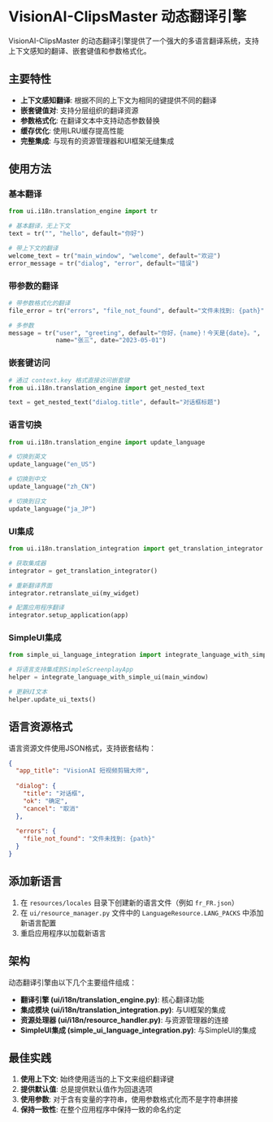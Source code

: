 # VisionAI-ClipsMaster 动态翻译引擎

VisionAI-ClipsMaster 的动态翻译引擎提供了一个强大的多语言翻译系统，支持上下文感知的翻译、嵌套键值和参数格式化。

## 主要特性

- **上下文感知翻译**: 根据不同的上下文为相同的键提供不同的翻译
- **嵌套键值对**: 支持分层组织的翻译资源
- **参数格式化**: 在翻译文本中支持动态参数替换
- **缓存优化**: 使用LRU缓存提高性能
- **完整集成**: 与现有的资源管理器和UI框架无缝集成

## 使用方法

### 基本翻译

```python
from ui.i18n.translation_engine import tr

# 基本翻译，无上下文
text = tr("", "hello", default="你好")

# 带上下文的翻译
welcome_text = tr("main_window", "welcome", default="欢迎")
error_message = tr("dialog", "error", default="错误")
```

### 带参数的翻译

```python
# 带参数格式化的翻译
file_error = tr("errors", "file_not_found", default="文件未找到: {path}", path="example.txt")

# 多参数
message = tr("user", "greeting", default="你好，{name}！今天是{date}。", 
             name="张三", date="2023-05-01")
```

### 嵌套键访问

```python
# 通过 context.key 格式直接访问嵌套键
from ui.i18n.translation_engine import get_nested_text

text = get_nested_text("dialog.title", default="对话框标题")
```

### 语言切换

```python
from ui.i18n.translation_engine import update_language

# 切换到英文
update_language("en_US")

# 切换到中文
update_language("zh_CN")

# 切换到日文
update_language("ja_JP")
```

### UI集成

```python
from ui.i18n.translation_integration import get_translation_integrator

# 获取集成器
integrator = get_translation_integrator()

# 重新翻译界面
integrator.retranslate_ui(my_widget)

# 配置应用程序翻译
integrator.setup_application(app)
```

### SimpleUI集成

```python
from simple_ui_language_integration import integrate_language_with_simple_ui

# 将语言支持集成到SimpleScreenplayApp
helper = integrate_language_with_simple_ui(main_window)

# 更新UI文本
helper.update_ui_texts()
```

## 语言资源格式

语言资源文件使用JSON格式，支持嵌套结构：

```json
{
  "app_title": "VisionAI 短视频剪辑大师",
  
  "dialog": {
    "title": "对话框",
    "ok": "确定",
    "cancel": "取消"
  },
  
  "errors": {
    "file_not_found": "文件未找到: {path}"
  }
}
```

## 添加新语言

1. 在 `resources/locales` 目录下创建新的语言文件（例如 `fr_FR.json`）
2. 在 `ui/resource_manager.py` 文件中的 `LanguageResource.LANG_PACKS` 中添加新语言配置
3. 重启应用程序以加载新语言

## 架构

动态翻译引擎由以下几个主要组件组成：

- **翻译引擎 (ui/i18n/translation_engine.py)**: 核心翻译功能
- **集成模块 (ui/i18n/translation_integration.py)**: 与UI框架的集成
- **资源处理器 (ui/i18n/resource_handler.py)**: 与资源管理器的连接
- **SimpleUI集成 (simple_ui_language_integration.py)**: 与SimpleUI的集成

## 最佳实践

1. **使用上下文**: 始终使用适当的上下文来组织翻译键
2. **提供默认值**: 总是提供默认值作为回退选项
3. **使用参数**: 对于含有变量的字符串，使用参数格式化而不是字符串拼接
4. **保持一致性**: 在整个应用程序中保持一致的命名约定
